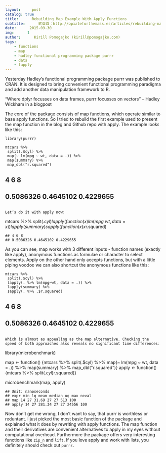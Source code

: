 ```yaml
---
layout:     post
catalog: true
title:      Rebuilding Map Example With Apply Functions
subtitle:      转载自：http://opiateforthemass.es/articles/rebuilding-map-example-with-apply-functions/
date:      2015-09-30
img:      1
author:      Kirill Pomogajko (kirill@pomogajko.com)
tags:
    - functions
    - map
    - hadley functional programming package purrr
    - data
    - lapply
---
```


Yesterday Hadley’s functional programming package purrr was published to CRAN. It is designed to bring convenient functional programming paradigma and add another data manipulation framework to R.

> 
“Where dplyr focusses on data frames, purrr focusses on vectors” – Hadley Wickham in a blogpost


The core of the package consists of map functions, which operate similar to base apply functions. So I tried to rebuild the first example used to present the map function in the blog and Github repo with apply. The example looks like this:

```
library(purrr)

mtcars %>%
 split(.$cyl) %>%
 map(~ lm(mpg ~ wt, data = .)) %>%
 map(summary) %>%
 map_dbl("r.squared")

```
## 4 6 8 
## 0.5086326 0.4645102 0.4229655
```

Let’s do it with apply now:

```
mtcars %>% 
 split(.$cyl) %>% 
 lapply(function(x) lm(mpg~wt, data = x)) %>% 
 lapply(summary) %>% 
 sapply(function(x) x$r.squared)

```
## 4 6 8 
## 0.5086326 0.4645102 0.4229655
```

As you can see, map works with 3 different inputs - function names (exactly like apply), anonymous functions as formulae or character to select elements. Apply on the other hand only accepts functions, but with a little piping voodoo we can also shortcut the anonymous functions like this:

```
mtcars %>% 
 split(.$cyl) %>% 
 lapply(. %>% lm(mpg~wt, data = .)) %>% 
 lapply(summary) %>% 
 sapply(. %>% .$r.squared)

```
## 4 6 8 
## 0.5086326 0.4645102 0.4229655
```

Which is almost as appealing as the map alternative. Checking the speed of both approaches also reveals no significant time differences:

```
library(microbenchmark)

map <- function() {mtcars %>% split(.$cyl) %>% map(~ lm(mpg ~ wt, data = .)) %>% map(summary) %>% map_dbl("r.squared")}
apply <- function() {mtcars %>% split(.$cyl) %>% lapply(. %>% lm(mpg~wt, data = .)) %>% lapply(summary) %>% sapply(. %>% .$r.squared)}

microbenchmark(map, apply)

```
## Unit: nanoseconds
## expr min lq mean median uq max neval
## map 14 27 31.69 27 27 513 100
## apply 14 27 281.34 27 27 24556 100
```

Now don’t get me wrong, I don’t want to say, that purrr is worthless or reduntant. I just picked the most basic function of the package and explained what it does by rewriting with apply functions. The map function and their derivatives are convenient alternatives to apply in my eyes without computational overhead. Furthermore the package offers very interesting functions like `zip_n` and `lift`. If you love apply and work with lists, you definitely should check out `purrr`.
